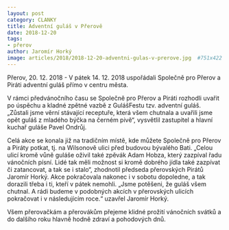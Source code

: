 ```yaml
---
layout: post
category: CLANKY
title: Adventní guláš v Přerově
date: 2018-12-20
tags: 
- přerov
author: Jaromír Horký
image: articles/2018/2018-12-20-adventni-gulas-v-prerove.jpg  #751x422 pixelu
---
```

Přerov, 20. 12. 2018 - V pátek 14. 12. 2018 uspořádali Společně pro Přerov a Piráti adventní guláš přímo v centru města.

V rámci předvánočního času se Společně pro Přerov a Piráti rozhodli uvařit po úspěchu a kladné zpětné vazbě z GulášFestu tzv. adventní guláš. „Zůstali jsme věrní stávající receptuře, která všem chutnala a uvařili jsme opět guláš z mladého býčka na černém pivě“, vysvětlil zastupitel a hlavní kuchař guláše Pavel Ondrůj.

Celá akce se konala již na tradičním místě, kde můžete Společně pro Přerov a Piráty potkat, tj. na Wilsonově ulici před budovou bývalého Bati. „Celou ulicí kromě vůně guláše oživil také zpěvák Adam Hobza, který zazpíval řadu vánočních písní. Lidé tak měli možnost si kromě dobrého jídla také zazpívat či zatancovat, a tak se i stalo“, zhodnotil předseda přerovských Pirátů Jaromír Horký. Akce pokračovala nakonec i v sobotu dopoledne, a tak dorazili třeba i ti, kteří v pátek nemohli. „Jsme potěšeni, že guláš všem chutnal. A rádi budeme v podobných akcích v přerovských ulicích pokračovat i v následujícím roce.“ uzavřel Jaromír Horký.

Všem přerovačkám a přerovákům přejeme klidné prožití vánočních svátků a do dalšího roku hlavně hodně zdraví a pohodových dnů. 